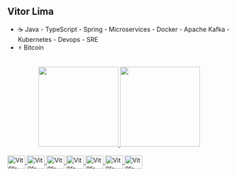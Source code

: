 ## Vitor Lima
- ☕ Java - TypeScript - Spring - Microservices - Docker - Apache Kafka - Kubernetes - Devops - SRE
- ⚡ Bitcoin

##
<div align="center">
  <a href="https://github.com/vitorgitlima">
  <img height="180em" src="https://github-readme-stats.vercel.app/api?username=vitorgitlima&show_icons=true&theme=outrun&include_all_commits=true&count_private=true"/>
  <img height="180em" src="https://github-readme-stats.vercel.app/api/top-langs/?username=vitorgitlima&layout=compact&langs_count=7&theme=outrun"/>
</div>
  <div style="display: inline_block"><br>
  <img align="center" alt="Vitor-c++" height="30" width="40" src="https://cdn.jsdelivr.net/gh/devicons/devicon/icons/cplusplus/cplusplus-original.svg"/>
  <img align="center" alt="Vitor-Java" height="30" width="40" src="https://cdn.jsdelivr.net/gh/devicons/devicon/icons/java/java-original-wordmark.svg"/>
  <img align="center" alt="Vitor-Spring" height="30" width="40" src="https://cdn.jsdelivr.net/gh/devicons/devicon/icons/spring/spring-original.svg"/>
  <img align="center" alt="Vitor-Docker" height="30" width="40" src="https://cdn.jsdelivr.net/gh/devicons/devicon/icons/docker/docker-original-wordmark.svg"/>
<img align="center" alt="Vitor-Kubernetes" height="30" width="40" src="https://cdn.jsdelivr.net/gh/devicons/devicon/icons/kubernetes/kubernetes-plain-wordmark.svg"/>
 <img align="center" alt="Vitor-Kafka" height="30" width="40" src="https://cdn.jsdelivr.net/gh/devicons/devicon/icons/apachekafka/apachekafka-original-wordmark.svg"/>
 <img img align="center" alt="Vitor-Jenkins" height="30" width="40"src="https://cdn.jsdelivr.net/gh/devicons/devicon/icons/jenkins/jenkins-original.svg"/>
          
          
          
          
          
    
  
</div>
  
